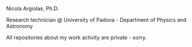 Nicola Argiolas, Ph.D.

Research technician @ University of Padova - Department of Physics and Astronomy

All repositories about my work activity are private - sorry.
